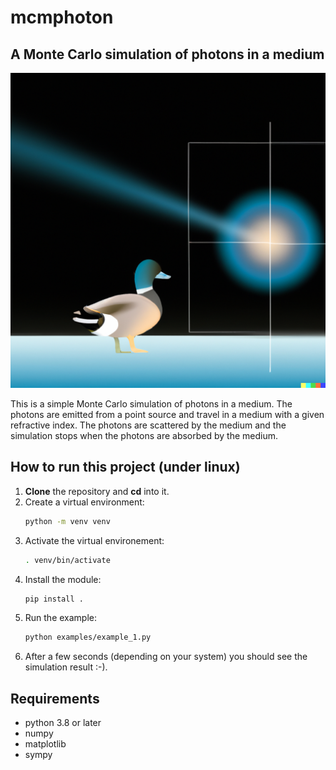 # mcmphoton
## A Monte Carlo simulation of photons in a medium

![Duck looking at the simulation (not a real example!)](docs/figures/duck.png)

This is a simple Monte Carlo simulation of photons in a medium. The photons are emitted from a point source and travel in a medium with a given refractive index. The photons are scattered by the medium and the simulation stops when the photons are absorbed by the medium.

## How to run this project (under linux)
1. **Clone** the repository and **cd** into it. 
2. Create a virtual environment:
	```bash
	python -m venv venv
	```
3. Activate the virtual environement: 
	```bash
	. venv/bin/activate
	```
4. Install the module:
	```bash
	pip install .
	```
5. Run the example:
	```bash
	python examples/example_1.py
	```
6. After a few seconds (depending on your system) you should see the simulation result :-).

## Requirements
- python 3.8 or later
- numpy
- matplotlib
- sympy


